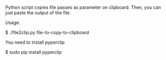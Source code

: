 Python script copies file passes as parameter on clipboard. Then, you can just paste the output of the file.

Usage:

$ ./file2clip.py file-to-copy-to-clipboard

You need to install pyperclip

$ sudo pip install pyperclip
